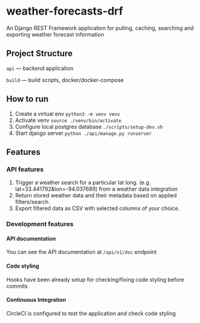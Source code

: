 # weather-forecasts-drf
An Django REST Framework application for pulling, caching, searching and exporting weather forecast information

## Project Structure

`api` — backend application

`build` — build scripts, docker/docker-compose

## How to run
1. Create a virtual env `python3 -m venv venv`
2. Activate venv `source ./venv/bin/activate`
3. Configure local postgres database `./scripts/setup-dev.sh`
4. Start django server `python ./api/manage.py runserver`

## Features
### API features
1. Trigger a weather search for a particular lat long. (e.g. lat=33.441792&amp;lon=-94.037689) from a weather data integration
2. Return stored weather data and their metadata based on applied filters/search.
3. Export filtered data as CSV with selected columns of your choice.
### Development features
#### API documentation
You can see the API documentation at `/api/v1/doc` endpoint
#### Code styling
Hooks have been already setup for checking/fixing code styling before commits
#### Continuous Integration
CircleCI is configured to test the application and check code styling